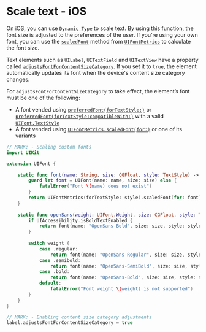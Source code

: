 # Scale text - iOS

On iOS, you can use [`Dynamic Type`](https://developer.apple.com/documentation/uikit/uifont/scaling_fonts_automatically) to scale text. By using this function, the font size is adjusted to the preferences of the user. If you're using your own font, you can use the [`scaledFont`](https://developer.apple.com/documentation/uikit/uifontmetrics/2877385-scaledfont) method from [`UIFontMetrics`](https://developer.apple.com/documentation/uikit/uifontmetrics) to calculate the font size.

Text elements such as `UILabel`, `UITextField` and `UITextView` have a property called [`adjustsFontForContentSizeCategory`](https://developer.apple.com/documentation/uikit/uicontentsizecategoryadjusting/1771731-adjustsfontforcontentsizecategor). If you set it to `true`,  the element automatically updates its font when the device's content size category changes.

For `adjustsFontForContentSizeCategory` to take effect, the element’s font must be one of the following:

- A font vended using [`preferredFont(forTextStyle:)`](https://developer.apple.com/documentation/uikit/uifont/1619030-preferredfont) or [`preferredFont(forTextStyle:compatibleWith:)`](https://developer.apple.com/documentation/uikit/uifont/1771762-preferredfont) with a valid [`UIFont.TextStyle`](https://developer.apple.com/documentation/uikit/uifont/textstyle)
- A font vended using [`UIFontMetrics.scaledFont(for:)`](https://developer.apple.com/documentation/uikit/uifontmetrics/2877385-scaledfont) or one of its variants

```swift
// MARK: - Scaling custom fonts
import UIKit

extension UIFont {

    static func font(name: String, size: CGFloat, style: TextStyle) -> UIFont {
        guard let font = UIFont(name: name, size: size) else {
            fatalError("Font \(name) does not exist")
        }
        return UIFontMetrics(forTextStyle: style).scaledFont(for: font)
    }
    
    static func openSans(weight: UIFont.Weight, size: CGFloat, style: TextStyle) -> UIFont {
        if UIAccessibility.isBoldTextEnabled {
            return font(name: "OpenSans-Bold", size: size, style: style)
        }
        
        switch weight {
            case .regular:
                return font(name: "OpenSans-Regular", size: size, style: style)
            case .semibold:
                return font(name: "OpenSans-SemiBold", size: size, style: style)
            case .bold:
                return font(name: "OpenSans-Bold", size: size, style: style)
            default:
                fatalError("Font weight \(weight) is not supported")
        }
    }
}

// MARK: - Enabling content size category adjustments
label.adjustsFontForContentSizeCategory = true
```
